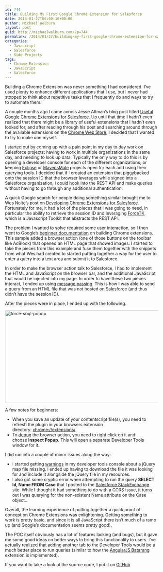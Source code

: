 ```yaml
---
id: 744
title: Building My First Google Chrome Extension for Salesforce
date: 2014-01-27T06:00:16+00:00
author: Michael Welburn
layout: post
guid: http://michaelwelburn.com/?p=744
permalink: /2014/01/27/building-my-first-google-chrome-extension-for-salesforce/
categories:
  - Javascript
  - Salesforce
  - Side Projects
tags:
  - Chrome Extension
  - JavaScript
  - Salesforce
---
```

Building a Chrome Extension was never something I had considered. I&#8217;ve used plenty to enhance different applications that I use, but I never had stopped to think about repetitive tasks that I frequently do and ways to try to automate them.

A couple months ago I came across Jesse Altman&#8217;s blog post titled <a title="Useful Google Chrome Extensions for Salesforce" href="http://jessealtman.com/2013/09/useful-google-chrome-extensions-for-salesforce/" target="_blank">Useful Google Chrome Extensions for Salesforce</a>. Up until that time I hadn&#8217;t even realized that there might be a library of useful extensions that I hadn&#8217;t even looked for, and after reading through his post and searching around through the available extensions on the <a title="Chrome Web Store: Salesforce Extensions" href="https://chrome.google.com/webstore/search-extensions/salesforce" target="_blank">Chrome Web Store</a>, I decided that I wanted to try to make one myself.

<!--more-->

I started out by coming up with a pain point in my day to day work on Salesforce projects: having to work in multiple organizations in the same day, and needing to look up data. Typically the only way to do this is by opening a developer console for each of the different organizations, or keeping <a title="Force.com IDE" href="http://wiki.developerforce.com/page/Force.com_IDE" target="_blank">Eclipse</a> or <a title="MavensMate" href="http://mavensmate.com/" target="_blank">MavensMate</a> projects open for each and using their querying tools. I decided that if I created an extension that piggybacked onto the session ID that the browser leverages while signed into a Salesforce organization, I could hook into the REST API and make queries without having to go through any additional authentication.

A quick Google search for people doing something similar brought me to Wes Nolte&#8217;s post on <a title="Developing Chrome Extensions for Salesforce" href="http://th3silverlining.com/2013/09/14/developing-chrome-extensions-for-salesforce/" target="_blank">Developing Chrome Extensions for Salesforce</a>. Fortunately for me, it had a lot of the pieces that I was going to need, in particular the ability to retrieve the session ID and leveraging <a title="ForceTK" href="https://github.com/developerforce/Force.com-JavaScript-REST-Toolkit" target="_blank">ForceTK</a>, which is a Javascript Toolkit that abstracts the REST API.

The problem I wanted to solve required some user interaction, so I then went to Google&#8217;s <a title="Getting Started: Building a Chrome Extension" href="http://developer.chrome.com/extensions/getstarted.html" target="_blank">beginner documentation</a> on building Chrome extensions. This sample added a browser action (one of those buttons on the toolbar like AdBlock) that opened an HTML page that showed images. I started to take the pieces from this example and fuse them together with the snippets from what Wes had created to started putting together a way for the user to enter a query into a text area and submit it to Salesforce.

In order to make the browser action talk to Salesforce, I had to implement the HTML and JavaScript on the browser bar, and the additional JavaScript that would be injected into my page. In order to have these two pieces interact, I ended up using <a title="Messaging" href="http://developer.chrome.com/extensions/messaging.html" target="_blank">message passing</a>. This is how I was able to send a query from an HTML file that was not hosted on Salesforce (and thus didn&#8217;t have the session ID).

After the pieces were in place, I ended up with the following.

[<img class="aligncenter size-large wp-image-767" alt="force-soql-popup" src="http://michaelwelburn.com/wp-content/uploads/2014/01/force-soql-popup-1024x522.png" width="600" height="305" srcset="http://michaelwelburn.com/wp-content/uploads/2014/01/force-soql-popup-1024x522.png 1024w, http://michaelwelburn.com/wp-content/uploads/2014/01/force-soql-popup-300x153.png 300w, http://michaelwelburn.com/wp-content/uploads/2014/01/force-soql-popup-668x340.png 668w, http://michaelwelburn.com/wp-content/uploads/2014/01/force-soql-popup.png 1182w" sizes="(max-width: 600px) 100vw, 600px" />](http://michaelwelburn.com/wp-content/uploads/2014/01/force-soql-popup.png)

A few notes for beginners:

  * When you save an update of your contentscript file(s), you need to refresh the plugin in your browsers extension directory: <a href="chrome://extensions/" target="_blank">chrome://extensions/</a>
  * To <a title="Debugging" href="http://developer.chrome.com/extensions/tut_debugging.html" target="_blank">debug</a> the browser action, you need to right click on it and choose **Inspect Popup**. This will open a separate Developer Tools window for it.

I did run into a couple of minor issues along the way:

  * I started getting <a title="StackOverflow" href="http://stackoverflow.com/questions/18430879/jquery-2-0-3-chrome-error-resources-must-be-listed-in-the-web-accessible-resourc" target="_blank">warnings</a> in my developer tools console about a jQuery map file missing. I ended up having to download the file it was looking for and include it alongside the jQuery file in my resources.
  * I also got some cryptic error when attempting to run the query **SELECT Id, Name FROM Case** that I posted to the <a title="StackExchange" href="http://salesforce.stackexchange.com/questions/22979/forcetk-in-a-chrome-extension-cross-domain-query-issue" target="_blank">Salesforce StackExchange</a> site. While I thought it had something to do with a CORS issue, it turns out I was querying for the non-existent Name attribute on the Case object&#8230;

Overall, the learning experience of putting together a quick proof of concept on Chrome Extensions was enlightening. Getting something to work is pretty basic, and since it is all JavaScript there isn&#8217;t much of a ramp up (and Google&#8217;s documentation seems pretty good).

The POC itself obviously has a lot of features lacking (and bugs), but it gave me some good ideas on better ways to bring this functionality to users. I&#8217;ve actually realized that adding another tab to the Developer Tools would be a much better place to run queries (similar to how the <a title="AngularJS Batarang" href="https://chrome.google.com/webstore/detail/angularjs-batarang/ighdmehidhipcmcojjgiloacoafjmpfk?hl=en" target="_blank">AngularJS Batarang</a> extension is implemented).

If you want to take a look at the source code, I put it on <a title="GitHub" href="https://github.com/mwelburn/Chrome-Extension-Force-SOQL-Popup" target="_blank">GitHub</a>.